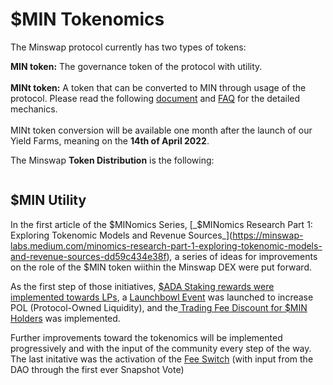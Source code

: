 # $MIN Tokenomics

The Minswap protocol currently has two types of tokens:

**MIN token:** The governance token of the protocol with utility.\
\
**MINt token:** A token that can be converted to MIN through usage of the protocol. Please read the following [document](https://minswap-labs.medium.com/how-to-convert-your-mint-tokens-c7331c8eaa01) and [FAQ](../../faq/mint-token.md) for the detailed mechanics.\
\
MINt token conversion will be available one month after the launch of our Yield Farms, meaning on the **14th of April 2022**.

The Minswap **Token Distribution** is the following:

<figure><img src="../../.gitbook/assets/tokenomics (1).png" alt=""><figcaption></figcaption></figure>

## $MIN Utility

In the first article of the $MINomics Series, [_$MINomics Research Part 1: Exploring Tokenomic Models and Revenue Sources_](https://minswap-labs.medium.com/minomics-research-part-1-exploring-tokenomic-models-and-revenue-sources-dd59c434e38f)_,_ a series of ideas for improvements on the role of the $MIN token wiithin the Minswap DEX were put forward.&#x20;

As the first step of those initiatives, [$ADA Staking rewards were implemented towards LPs](https://twitter.com/MinswapDEX/status/1541803084879462400?s=20\&t=C2YA8vWM66zeKhnQW4mgxA), a [Launchbowl Event](https://minswap-labs.medium.com/introducing-the-minswap-launch-bowl-a5db8266345c) was launched to increase POL (Protocol-Owned Liquidity), and the[ Trading Fee Discount for $MIN Holders](trading-fee-discount.md) was implemented.

Further improvements toward the tokenomics will be implemented progressively and with the input of the community every step of the way. The last initative was the activation of the [Fee Switch](fee-switch.md) (with input from the DAO through the first ever Snapshot Vote)
